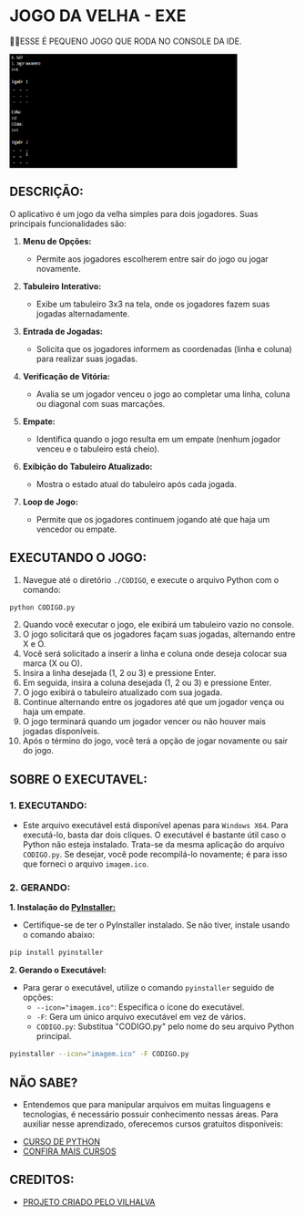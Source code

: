 # JOGO DA VELHA - EXE
👨‍💻ESSE É PEQUENO JOGO QUE RODA NO CONSOLE DA IDE.

<img src="IMAGEM.png" align="center" width="400" height= "200"> <br>

## DESCRIÇÃO:
O aplicativo é um jogo da velha simples para dois jogadores. Suas principais funcionalidades são:

1. **Menu de Opções:**
   - Permite aos jogadores escolherem entre sair do jogo ou jogar novamente.

2. **Tabuleiro Interativo:**
   - Exibe um tabuleiro 3x3 na tela, onde os jogadores fazem suas jogadas alternadamente.

3. **Entrada de Jogadas:**
   - Solicita que os jogadores informem as coordenadas (linha e coluna) para realizar suas jogadas.

4. **Verificação de Vitória:**
   - Avalia se um jogador venceu o jogo ao completar uma linha, coluna ou diagonal com suas marcações.

5. **Empate:**
   - Identifica quando o jogo resulta em um empate (nenhum jogador venceu e o tabuleiro está cheio).

6. **Exibição do Tabuleiro Atualizado:**
   - Mostra o estado atual do tabuleiro após cada jogada.

7. **Loop de Jogo:**
   - Permite que os jogadores continuem jogando até que haja um vencedor ou empate.

## EXECUTANDO O JOGO:
1. Navegue até o diretório `./CODIGO`, e execute o arquivo Python com o comando:
```bash
python CODIGO.py
```
2. Quando você executar o jogo, ele exibirá um tabuleiro vazio no console.
3. O jogo solicitará que os jogadores façam suas jogadas, alternando entre X e O.
4. Você será solicitado a inserir a linha e coluna onde deseja colocar sua marca (X ou O).
5. Insira a linha desejada (1, 2 ou 3) e pressione Enter.
6. Em seguida, insira a coluna desejada (1, 2 ou 3) e pressione Enter.
7. O jogo exibirá o tabuleiro atualizado com sua jogada.
8. Continue alternando entre os jogadores até que um jogador vença ou haja um empate.
9. O jogo terminará quando um jogador vencer ou não houver mais jogadas disponíveis.
10. Após o término do jogo, você terá a opção de jogar novamente ou sair do jogo.

## SOBRE O EXECUTAVEL:
### 1. EXECUTANDO:
   - Este arquivo executável está disponível apenas para `Windows X64`. Para executá-lo, basta dar dois cliques. O executável é bastante útil caso o Python não esteja instalado. Trata-se da mesma aplicação do arquivo `CODIGO.py`. Se desejar, você pode recompilá-lo novamente; é para isso que forneci o arquivo `imagem.ico`.

### 2. GERANDO:
   **1. Instalação do [PyInstaller:](https://pyinstaller.org/en/stable/)**
   - Certifique-se de ter o PyInstaller instalado. Se não tiver, instale usando o comando abaixo:
   ```bash
   pip install pyinstaller
   ```

   **2. Gerando o Executável:**
   - Para gerar o executável, utilize o comando `pyinstaller` seguido de opções:
      - `--icon="imagem.ico"`: Especifica o ícone do executável.
      - `-F`: Gera um único arquivo executável em vez de vários.
      - `CODIGO.py`: Substitua "CODIGO.py" pelo nome do seu arquivo Python principal.
   ```bash
   pyinstaller --icon="imagem.ico" -F CODIGO.py
   ```

## NÃO SABE?
- Entendemos que para manipular arquivos em muitas linguagens e tecnologias, é necessário possuir conhecimento nessas áreas. Para auxiliar nesse aprendizado, oferecemos cursos gratuitos disponíveis:
* [CURSO DE PYTHON](https://github.com/VILHALVA/CURSO-DE-PYTHON)
* [CONFIRA MAIS CURSOS](https://github.com/VILHALVA?tab=repositories&q=+topic:CURSO)

## CREDITOS:
- [PROJETO CRIADO PELO VILHALVA](https://github.com/VILHALVA)